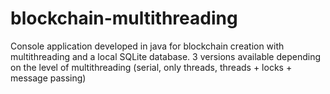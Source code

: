 # blockchain-multithreading

Console application developed in java for blockchain creation with multithreading and a local SQLite database. 3 versions available depending on the level of multithreading (serial, only threads, threads + locks + message passing)
